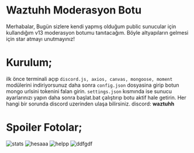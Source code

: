 # Waztuhh Moderasyon Botu

Merhabalar, Bugün sizlere kendi yapmış olduğum public sunucular için kullandığım v13 moderasyon botumu tanıtacağım. Böyle altyapıların gelmesi için star atmayı unutmayınız!

# Kurulum;

ilk önce terminali açıp ``discord.js, axios, canvas, mongoose, moment`` modülerini indiriyorsunuz daha sonra ``config.json`` dosyasina girip botun mongo urlsini tokenini falan girin. ``settings.json`` kısmında ise sunucu ayarlarınızı yapın daha sonra başlat.bat çalıştırıp botu aktif hale getirin. Her hangi bir sorunda discord uzerinden ulaşa bilirsiniz. 
discord: **waztuhh** 


# Spoiler Fotolar;

![stats](https://github.com/Waztuhh/Waztuhh-Mods/assets/140250846/fda089cc-0b76-4176-beda-588f717f317e)
![hesaaa](https://github.com/Waztuhh/Waztuhh-Mods/assets/140250846/a42a973d-ef97-43f0-8368-c3c160a730db)
![helpp](https://github.com/Waztuhh/Waztuhh-Mods/assets/140250846/da063575-88a0-4cb3-ae98-f6bef786398f)
![ddfgdf](https://github.com/Waztuhh/Waztuhh-Mods/assets/140250846/09873a19-d1ce-4112-a90b-42293a6e1ca1)

 

